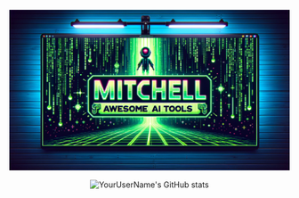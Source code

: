 ![Logo](https://raw.githubusercontent.com/mingchikuo/mingchikuo/main/logo3.png)


<div align="center">
  <img src="https://github-readme-stats.vercel.app/api?username=mingchikuo&hide=contribs&show_icons=true&theme=merko" alt="YourUserName's GitHub stats" />
</div>
